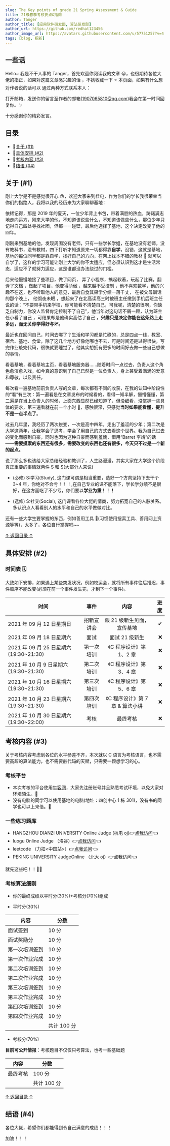 ```yaml
---
slug: The Key points of grade 21 Spring Assessment & Guide
title: 21级春季考核要点&指南
author: Tanger
author_title: [应用软件研发部, 算法研发部]
author_url: https://github.com/redhat123456
author_image_url: https://avatars.githubusercontent.com/u/57751257?v=4
tags: [blog, 招新]
---
```


## 一些话

Hello~ 我是不干人事的 Tanger，首先欢迎你阅读我的文章
😀，也很期待各位大佬的指正，如果对这篇文章感兴趣的话
，不妨收藏一下 ⭐ 本页面，如果有什么想对作者说的话可以
通过两种方式联系本人：

打开邮箱，发送你的留言至作者的邮箱(1907065810@qq.com)我会在第一时间回复你。✨

十分感谢你的精彩发言。

## <span id="0">目录</span>

- 🍕[关于 (#1)](#1)
- 🌭[具体安排 (#2)](#2)
- 🍔[考核内容 (#3)](#3)
- 🍿[结语 (#4)](#4)

## <span id="1">关于 (#1)</span>

刚上大学是不是感觉很开心 😘，欢迎大家来到桂电，作为你们的学长我很荣幸当你们的指路人，我将以我的经历来为大家聊聊基地：

依稀记得，那是 2019 年的夏天，一位少年背上书包，带着满腔的热血，踌躇满志地走向运方，刚来大学的他，不知道该说些什么，不知道该做些什么，那位少年只记得自己四处寻找社团，但都一一碰壁，最后他选择了基地，这个决定改变了他的四年。

刚刚来到基地的他，发现周围没有老师，只有一些学长学姐，在基地没有老师，没有教科书，没有教材，四下打听才知道原来一切都得靠**自学**，没错，这就是基地，基地的每位同学都是靠自学，找好自己的方向，在网上找本不错的教材 📕 就可以自学了，这样的学习可能让刚上大学的你不太适应，但必须认识到这才是生活常态，适应不了就努力适应，这是谁都没办法绕过的门槛。

后来他慢慢地接了些项目，做了网页， 弄了小程序，搞起软著，玩起了比赛，翻译了文档 ，做起了项目，他变得骄傲 ，越来越不受控制 ，他不喜欢数学，他的兴趣不在这，也不听取他人的意见，最后自食其果学分绩一落千丈， 在被父母训话的那个晚上， 他彻夜未眠 ，想起来了在北高读高三时被班主任缴到手机后班主任说的话：“不要带手机来学校，你可能看不清楚自己，可我呢，清楚的很啊，你缺乏自制力，你没人监督肯定控制不了自己”，他当年对这句话不屑一顾，认为班主任小看了自己 ，可结果却是他确实高估了自己 ，**兴趣只是决定你能在这条路上走多远，而无关你学得好与坏。**

最近也在回问自己，时间去哪了？生活和学习都是忙碌的，总是四点一线，教室、宿舍、基地、食堂，除了这几个地方好像他哪也不去，可是时间还是过得很快，写完作业敲完代码，很快就要睡觉了，他其实想拥有更多的时间好去做一些自己想做的事情。

看着基地，看着基地主页，看着基地服务器......随着时间一点过去，负责人这个角色愈演愈入戏，如今真的意识到了自己已然是一位负责人，身上兼受着满满的爱意和尊敬，以及责任。

每次看一遍基地前前负责人写的文章，每次都有不同的收获，在我的认知中阶段性的“看”有三次：第一遍看是在文章发布的时候看的，看得一知半解，懵懵懂懂，第二遍是在当上负责人的时候，上面东西显然已经知道了，但没细看，没掌握一些具体的要求，第三遍看就在前一个小时 🤔，感触很深，只感觉**当时如果能看懂，提升不是一点半点了**。

过去几年里，我经历了两次蜕变，一次是高中四年，走出了羞涩的少年；第二次是大学这两年，让我学会了思考，学会了用自己的方式去看这个世界。我为自己过去的变化而感到自豪，同时也因为这种自豪而感到羞愧，借用“Barret 李靖”的话——**需要摸索的东西还有很多，需要改变的东西也还有很多，今天只不过是一个新的起点。**

说了那么多也该给大家总结经验和教训了，人生路漫漫，其实大家在大学这个阶段真正重要的事情就两件 S 和 S(大部分人来说)

- (必修) S:学习(Study), 这门课可谓是相当重要，选好一个方向坚持下去干个 3~4 年，你绝对不会亏！！！,在自己专业的课不能落下，学长学分绩不是很好，在这方面吃了不少亏，你们要以**学业为重！！！**

- (选修) S:社交(Social), 这门课看各位大佬的情商，努力拓宽自己的人脉关系。 多认识点人看看别人的水平和自己的水平做做对比。

还有一些大学生要掌握的东西，例如善用工具 🔨(习惯使用搜索工具、善用网上资源等等)，太多了，各位自行掌握吧~~

<!-- truncate -->

[↑ 返回目录 ↑](#0)

## <span id="2">具体安排 (#2)</span>

### 时间表 🗓

大致如下安排，如果遇上某些突发状况，例如校运会，就将所有事件往后推迟，事件顺序不能改变(必须在前一个事件发生完，才到下一个事件)。

| 时间                                    |    事件    |               内容               | 进度 |
| --------------------------------------- | :--------: | :------------------------------: | ---: |
| 2021 年 09 月 12 日星期日               | 招新宣讲会 |    跟 21 级新生见面，宣传基地    |    ✔ |
| 2021 年 09 月 18 日星期六               |    面试    |          面试 21 级新生          |   ❌ |
| 2021 年 09 月 25 日星期六 (19:30~21:30) | 第一次培训 |     《C 程序设计》第 1、2 章     |   ❌ |
| 2021 年 10 月 9 日星期六 (19:30~21:30)  | 第二次培训 |     《C 程序设计》第 3、4 章     |   ❌ |
| 2021 年 10 月 16 日星期六 (19:30~21:30) | 第三次培训 |     《C 程序设计》第 5、6 章     |   ❌ |
| 2021 年 10 月 23 日星期六 (19:30~21:30) | 第四次培训 | 《C 程序设计》第 7 章 & 算法小讲 |   ❌ |
| 2021 年 10 月 30 日星期六 (19:30~22:00) |    考核    |             最终考核             |   ❌ |

## <span id="3">考核内容 (#3)</span>

关于考核内容考虑到各位的水平参差不齐，本次就以 C 语言为考核语言，也不需要高超的算法能力，也不需要敲代码的天赋，只需要一颗想学习的心。

### 考核平台

- 本次考核的平台使用[牛客网](https://www.nowcoder.com/)，大家先注册账号并且熟悉考试环境，以免大家对环境陌生。🎉
- 没有电脑的同学可以使用基地的电脑(地址：四创中心 1 栋 301)，没有书的同学也可以上来借。🎃

### 一些练习题库

- HANGZHOU DIANZI UNIVERSITY Online Judge (杭电 oj)👉[点我访问](http://acm.hdu.edu.cn/)👈
- luogu Online Judge （洛谷）👉[点我访问](https://www.luogu.com.cn)👈
- leetcode （力扣<中国站>）👉[点我访问](https://leetcode-cn.com/)👈
- PEKING UNIVERSITY JudgeOnline （北大 oj）👉[点我访问](http://poj.org/)👈

就先这些吧！！🎈🎈

### 考核算法细则

- 你的最终成绩以平时分(30%)+考核分(70%)组成

* 平时分(30%)

| 内容           | 分数        |
| -------------- | ----------- |
| 面试签到       | 10 分       |
| 面试奖励分     | 10 分       |
| 第一次培训签到 | 10 分       |
| 第一次作业完成 | 10 分       |
| 第二次培训签到 | 10 分       |
| 第二次作业完成 | 10 分       |
| 第三次培训签到 | 10 分       |
| 第三次作业完成 | 10 分       |
| 第四次培训签到 | 10 分       |
| 第四次作业完成 | 10 分       |
|                | 共计 100 分 |

- 考核分(70%)

**目前可公开情报**：考核题目不仅仅只考算法，也考一些基础题

| 内容     | 分数        |
| -------- | ----------- |
| 最终考核 | 100 分      |
|          | 共计 100 分 |

[↑ 返回目录 ↑](#0)

## <span id="4">结语 (#4)</span>

各位大佬，希望你们都能得到令自己满意的成绩！！！

加油！！！
